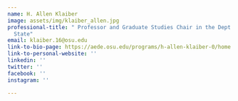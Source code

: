```yaml
---
name: H. Allen Klaiber
image: assets/img/klaiber_allen.jpg
professional-title: " Professor and Graduate Studies Chair in the Dept. of AEDE, Ohio
  State"
email: klaiber.16@osu.edu
link-to-bio-page: https://aede.osu.edu/programs/h-allen-klaiber-0/home
link-to-personal-website: ''
linkedin: ''
twitter: ''
facebook: ''
instagram: ''

---
```

